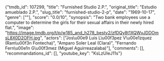 {"tmdb_id": 107299, "title": "Furnished Studio 2.P.", "original_title": "Estudio amueblado 2.P.", "slug_title": "furnished-studio-2-p", "date": "1969-10-17", "genre": [""], "score": "0.0/10", "synopsis": "Two bank employees use a computer to determine the girls for their sexual affairs in their newly hired flat.", "image": "https://image.tmdb.org/t/p/w185_and_h278_bestv2/zfDQy8t1XQWvJDDOmsL8X0D2OFH.jpg", "actors": ["Jos\u00e9 Luis L\u00f3pez V\u00e1zquez (Ram\u00f3n Fontecha)", "Amparo Soler Leal (Clara)", "Fernando Fern\u00e1n G\u00f3mez (Miguel Aguirreazalaba)"], "comments": [], "recommandations_id": [], "youtube_key": "KsLzUIeJ11s"}
